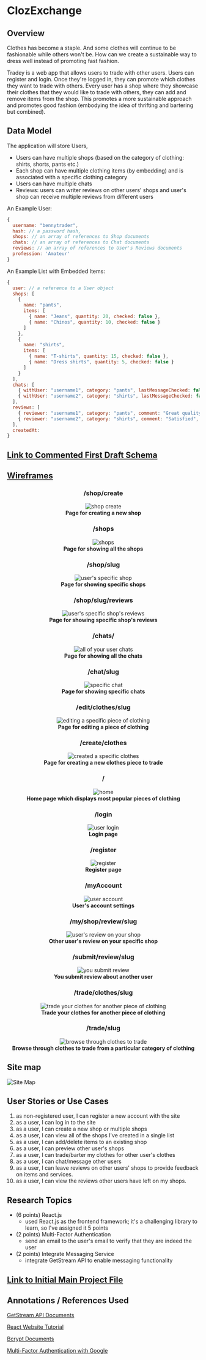 # ClozExchange 

## Overview

Clothes has become a staple. And some clothes will continue to be fashionable while others won't be. How can we create a sustainable way to dress well instead of promoting fast fashion. 

Tradey is a web app that allows users to trade with other users. Users can register and login. Once they're logged in, they can promote which clothes they want to trade with others. Every user has a shop where they showcase their clothes that they would like to trade with others, they can add and remove items from the shop. This promotes a more sustainable approach and promotes good fashion (embodying the idea of thrifting and bartering but combined).

## Data Model

The application will store Users, 

* Users can have multiple shops (based on the category of clothing: shirts, shorts, pants etc.)
* Each shop can have multiple clothing items (by embedding) and is associated with a specific clothing category
* Users can have multiple chats
* Reviews: users can writer reviews on other users' shops and user's shop can receive multiple reviews from different users

An Example User:

```javascript
{
  username: "bennytrader",
  hash: // a password hash,
  shops: // an array of references to Shop documents
  chats: // an array of references to Chat documents
  reviews: // an array of references to User's Reviews documents
  profession: 'Amateur'
}
```

An Example List with Embedded Items:

```javascript
{
  user: // a reference to a User object
  shops: [
    {
      name: "pants",
      items: [
        { name: "Jeans", quantity: 20, checked: false },
        { name: "Chinos", quantity: 10, checked: false }
      ]
    },
    {
      name: "shirts",
      items: [
        { name: "T-shirts", quantity: 15, checked: false },
        { name: "Dress shirts", quantity: 5, checked: false }
      ]
    }
  ],
  chats: [
    { withUser: "username1", category: "pants", lastMessageChecked: false },
    { withUser: "username2", category: "shirts", lastMessageChecked: false }
  ],
  reviews: [ 
    { reviewer: "username1", category: "pants", comment: "Great quality!", checked: false },
    { reviewer: "username2", category: "shirts", comment: "Satisfied", checked: false }
  ],
  createdAt:
}
``` 

## [Link to Commented First Draft Schema](src/db.mjs) 

## [Wireframes](https://www.figma.com/design/99dIYCjyoACnFUPb4f8RNp/Untitled?node-id=37-2&t=l5TFQG02U1OAv6QA-1)

<div align="center">

### /shop/create  
![shop create](documentation/create-new-shop.png)  
**Page for creating a new shop**

</div>

<div align="center">

### /shops  
![shops](documentation/my-shops.png)  
**Page for showing all the shops**

</div>

<div align="center">

### /shop/slug  
![user's specific shop](documentation/my-shop-slug.png)  
**Page for showing specific shops**

</div>

<div align="center">

### /shop/slug/reviews  
![user's specific shop's reviews](documentation/my-shop-reviews-slug.png)  
**Page for showing specific shop's reviews**

</div>

<div align="center">

### /chats/  
![all of your user chats](documentation/chats.png)  
**Page for showing all the chats**

</div>

<div align="center">

### /chat/slug  
![specific chat](documentation/chat-slug.png)  
**Page for showing specific chats**

</div>

<div align="center">

### /edit/clothes/slug  
![editing a specific piece of clothing](documentation/edit-clothes-slug.png)  
**Page for editing a piece of clothing**

</div>

<div align="center">

### /create/clothes  
![created a specific clothes](documentation/create-clothes.png)  
**Page for creating a new clothes piece to trade**

</div>

<div align="center">

### /  
![home](documentation/home.png)  
**Home page which displays most popular pieces of clothing**

</div>

<div align="center">

### /login  
![user login](documentation/login.png)  
**Login page**

</div>

<div align="center">

### /register  
![register](documentation/register.png)  
**Register page**

</div>

<div align="center">

### /myAccount  
![user account](documentation/my-account.png)  
**User's account settings**

</div>

<div align="center">

### /my/shop/review/slug  
![user's review on your shop](documentation/my-specific-review.png)  
**Other user's review on your specific shop**

</div>

<div align="center">

### /submit/review/slug  
![you submit review](documentation/submit-review-slug.png)  
**You submit review about another user**

</div>

<div align="center">

### /trade/clothes/slug  
![trade your clothes for another piece of clothing](documentation/trade-username-slug.png)  
**Trade your clothes for another piece of clothing**

</div>

<div align="center">

### /trade/slug  
![browse through clothes to trade](documentation/trade-slug-category.png)  
**Browse through clothes to trade from a particular category of clothing**

</div>

## Site map
![Site Map](documentation/site-map.png)

## User Stories or Use Cases

1. as non-registered user, I can register a new account with the site
2. as a user, I can log in to the site
3. as a user, I can create a new shop or multiple shops
4. as a user, I can view all of the shops I've created in a single list
5. as a user, I can add/delete items to an existing shop
6. as a user, I can preview other user's shops
7. as a user, I can trade/barter my clothes for other user's clothes
8. as a user, I can chat/message other users
9. as a user, I can leave reviews on other users' shops to provide feedback on items and services.
10. as a user, I can view the reviews other users have left on my shops.

## Research Topics

* (6 points) React.js
    * used React.js as the frontend framework; it's a challenging library to learn, so I've assigned it 5 points
* (2 points) Multi-Factor Authentication
    * send an email to the user's email to verify that they are indeed the user
* (2 points) Integrate Messaging Service
    * integrate GetStream API to enable messaging functionality


## [Link to Initial Main Project File](app.mjs) 

## Annotations / References Used

[GetStream API Documents](https://getstream.io/chat/?adgroup=155988470535&matchtype=p&device=c&network=g&placement=&adposition=&utm_source=google&utm_medium=cpc&utm_campaign=20779301884&utm_term=build%20chat%20app&utm_content=680817547858&hsa_acc=6893682346&hsa_cam=20779301884&hsa_grp=155988470535&hsa_ad=680817547858&hsa_src=g&hsa_tgt=kwd-323226821902&hsa_kw=build%20chat%20app&hsa_mt=p&hsa_net=adwords&hsa_ver=3&gad_source=1&gclid=Cj0KCQjwm5e5BhCWARIsANwm06gKb9-XfCCmFxw_BV7YLLffPOdGhZR8-W824eh9Pw28AUjJeScPX3gaAn-CEALw_wcB)

[React Website Tutorial](https://www.youtube.com/watch?v=I2UBjN5ER4s)

[Bcrypt Documents](https://www.npmjs.com/package/bcrypt)

[Multi-Factor Authentication with Google](https://esketchers.com/implementing-2fa-with-mern-stack/)

